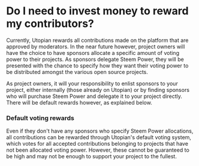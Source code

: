 # Do I need to invest money to reward my contributors?

Currently, Utopian rewards all contributions made on the platform that are approved by moderators. In the near future however, project owners will have the choice to have sponsors allocate a specific amount of voting power to their projects. As sponsors delegate Steem Power, they will be presented with the chance to specify how they want their voting power to be distributed amongst the various open source projects.

As project owners, it will your responsibility to enlist sponsors to your project, either internally (those already on Utopian) or by finding sponsors who will purchase Steem Power and delegate it to your project directly. There will be default rewards however, as explained below.


### Default voting rewards

Even if they don't have any sponsors who specify Steem Power allocations, all contributions can be rewarded through Utopian's default voting system, which votes for all accepted contributions belonging to projects that have not been allocated voting power. However, these cannot be guaranteed to be high and may not be enough to support your project to the fullest.
